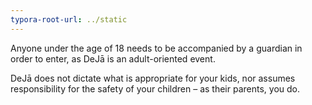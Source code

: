 ```yaml
---
typora-root-url: ../static
---
```


Anyone under the age of 18 needs to be accompanied by a guardian in order to enter,  as DeJā is an adult-oriented event.



DeJā does not dictate what is appropriate for your kids, nor assumes responsibility for the safety of your children – as their parents, you do.

